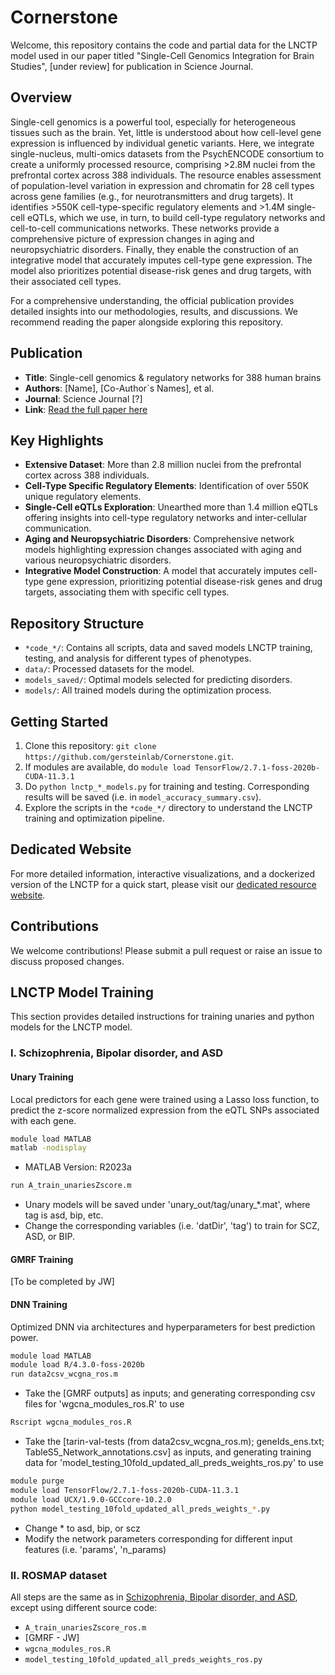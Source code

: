 # Cornerstone

Welcome, this repository contains the code and partial data for the LNCTP model used in our paper titled "Single-Cell Genomics Integration for Brain Studies", [under review] for publication in Science Journal.

## Overview
Single-cell genomics is a powerful tool, especially for heterogeneous tissues such as the brain. Yet, little is understood about how cell-level gene expression is influenced by individual genetic variants. Here, we integrate single-nucleus, multi-omics datasets from the PsychENCODE consortium to create a uniformly processed resource, comprising >2.8M nuclei from the prefrontal cortex across 388 individuals. The resource enables assessment of population-level variation in expression and chromatin for 28 cell types across gene families (e.g., for neurotransmitters and drug targets). It identifies >550K cell-type-specific regulatory elements and >1.4M single-cell eQTLs, which we use, in turn, to build cell-type regulatory networks and cell-to-cell communications networks. These networks provide a comprehensive picture of expression changes in aging and neuropsychiatric disorders. Finally, they enable the construction of an integrative model that accurately imputes cell-type gene expression. The model also prioritizes potential disease-risk genes and drug targets, with their associated cell types.

For a comprehensive understanding, the official publication provides detailed insights into our methodologies, results, and discussions. We recommend reading the paper alongside exploring this repository.

## Publication

- **Title**: Single-cell genomics & regulatory networks for 388 human brains
- **Authors**: [Name], [Co-Author`s Names], et al.
- **Journal**: Science Journal [?]
- **Link**: [Read the full paper here](PLACEHOLDER_FOR_PAPER_LINK)

## Key Highlights

- **Extensive Dataset**: More than 2.8 million nuclei from the prefrontal cortex across 388 individuals.
- **Cell-Type Specific Regulatory Elements**: Identification of over 550K unique regulatory elements.
- **Single-Cell eQTLs Exploration**: Unearthed more than 1.4 million eQTLs offering insights into cell-type regulatory networks and inter-cellular communication.
- **Aging and Neuropsychiatric Disorders**: Comprehensive network models highlighting expression changes associated with aging and various neuropsychiatric disorders.
- **Integrative Model Construction**: A model that accurately imputes cell-type gene expression, prioritizing potential disease-risk genes and drug targets, associating them with specific cell types.

## Repository Structure

- `*code_*/`: Contains all scripts, data and saved models LNCTP training, testing, and analysis for different types of phenotypes.
- `data/`: Processed datasets for the model.
- `models_saved/`: Optimal models selected for predicting disorders.
- `models/`: All trained models during the optimization process.

## Getting Started

1. Clone this repository: `git clone https://github.com/gersteinlab/Cornerstone.git`.
2. If modules are available, do `module load TensorFlow/2.7.1-foss-2020b-CUDA-11.3.1`
3. Do `python lnctp_*_models.py` for training and testing. Corresponding results will be saved (i.e. in `model_accuracy_summary.csv`).
4. Explore the scripts in the `*code_*/` directory to understand the LNCTP training and optimization pipeline.

## Dedicated Website

For more detailed information, interactive visualizations, and a dockerized version of the LNCTP for a quick start, please visit our [dedicated resource website](http://brainscope.psychencode.org/).

## Contributions

We welcome contributions! Please submit a pull request or raise an issue to discuss proposed changes.

## LNCTP Model Training

This section provides detailed instructions for training unaries and python models for the LNCTP model.

### I. Schizophrenia, Bipolar disorder, and ASD

#### Unary Training
Local predictors for each gene were trained using a Lasso loss function, to predict the z-score normalized expression from the eQTL SNPs associated with each gene.

```bash
module load MATLAB
matlab -nodisplay
```
- MATLAB Version: R2023a

```bash
run A_train_unariesZscore.m
```
- Unary models will be saved under 'unary_out/tag/unary_*.mat', where tag is asd, bip, etc.
- Change the corresponding variables (i.e. 'datDir', 'tag') to train for SCZ, ASD, or BIP.

#### GMRF Training
[To be completed by JW]

#### DNN Training
Optimized DNN via architectures and hyperparameters for best prediction power.

```bash
module load MATLAB
module load R/4.3.0-foss-2020b
run data2csv_wcgna_ros.m
```
- Take the [GMRF outputs] as inputs; and generating corresponding csv files for 'wgcna_modules_ros.R' to use

```bash
Rscript wgcna_modules_ros.R
```
- Take the [tarin-val-tests (from data2csv_wcgna_ros.m); geneIds_ens.txt; TableS5_Network_annotations.csv] as inputs, and generating training data for 'model_testing_10fold_updated_all_preds_weights_ros.py' to use

```bash
module purge
module load TensorFlow/2.7.1-foss-2020b-CUDA-11.3.1
module load UCX/1.9.0-GCCcore-10.2.0
python model_testing_10fold_updated_all_preds_weights_*.py
```
- Change * to asd, bip, or scz
- Modify the network parameters corresponding for different input features (i.e. 'params', 'n_params)

### II. ROSMAP dataset

All steps are the same as in [Schizophrenia, Bipolar disorder, and ASD](#schizophrenia-bipolar-disorder-and-asd), except using different source code:
- `A_train_unariesZscore_ros.m`
- [GMRF - JW]
- `wgcna_modules_ros.R`
- `model_testing_10fold_updated_all_preds_weights_ros.py`
